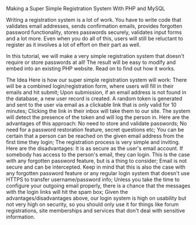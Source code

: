 Making a Super Simple Registration System With PHP and MySQL

Writing a registration system is a lot of work. You have to write code that validates email addresses, sends confirmation emails, provides forgotten password functionality, stores passwords securely, validates input forms and a lot more. Even when you do all of this, users will still be reluctant to register as it involves a lot of effort on their part as well.

In this tutorial, we will make a very simple registration system that doesn't require or store passwords at all! The result will be easy to modify and embed into an existing PHP website. Read on to find out how it works.

The Idea
Here is how our super simple registration system will work:
There will be a combined login/registration form, where users will fill in their emails and hit submit;
Upon submission, if an email address is not found in the database, a new user record is created. A random token is generated and sent to the user via email as a clickable link that is only valid for 10 minutes;
Clicking the link in their inbox will take them to our site. The system will detect the presence of the token and will log the person in.
Here are the advantages of this approach:
No need to store and validate passwords;
No need for a password restoration feature, secret questions etc;
You can be certain that a person can be reached on the given email address from the first time they login;
The registration process is very simple and inviting.
Here are the disadvantages:
It is as secure as the user's email account. If somebody has access to the person's email, they can login. This is the case with any forgotten password feature, but is a thing to consider;
Email is not secure and can be intercepted. Keep in mind that this is also the case with any forgotten password feature or any regular login system that doesn't use HTTPS to transfer username/password info;
Unless you take the time to configure your outgoing email properly, there is a chance that the messages with the login links will hit the spam box;
Given the advantages/disadvantages above, our login system is high on usability but not very high on security, so you should only use it for things like forum registrations, site memberships and services that don't deal with sensitive information.



